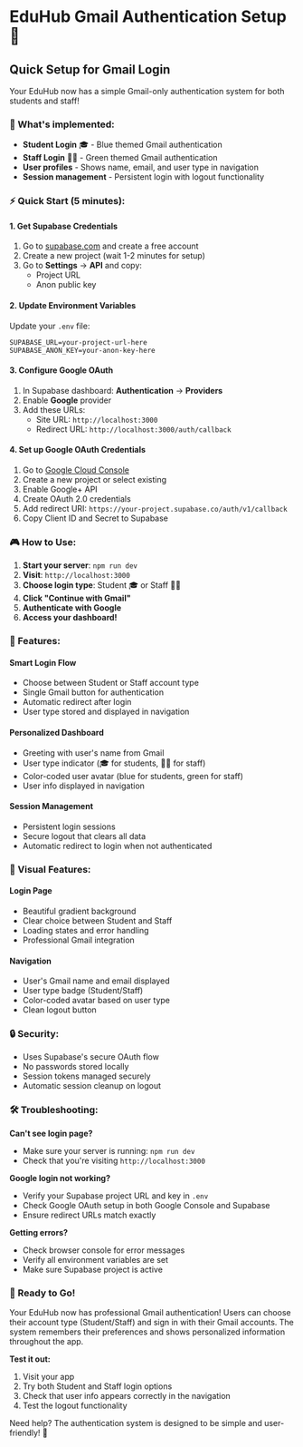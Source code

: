 # EduHub Gmail Authentication Setup 🚀

## Quick Setup for Gmail Login

Your EduHub now has a simple Gmail-only authentication system for both students and staff!

### 🎯 What's implemented:
- **Student Login** 🎓 - Blue themed Gmail authentication
- **Staff Login** 👨‍🏫 - Green themed Gmail authentication
- **User profiles** - Shows name, email, and user type in navigation
- **Session management** - Persistent login with logout functionality

### ⚡ Quick Start (5 minutes):

#### 1. Get Supabase Credentials
1. Go to [supabase.com](https://supabase.com) and create a free account
2. Create a new project (wait 1-2 minutes for setup)
3. Go to **Settings** → **API** and copy:
   - Project URL
   - Anon public key

#### 2. Update Environment Variables
Update your `.env` file:
```env
SUPABASE_URL=your-project-url-here
SUPABASE_ANON_KEY=your-anon-key-here
```

#### 3. Configure Google OAuth
1. In Supabase dashboard: **Authentication** → **Providers**
2. Enable **Google** provider
3. Add these URLs:
   - Site URL: `http://localhost:3000`
   - Redirect URL: `http://localhost:3000/auth/callback`

#### 4. Set up Google OAuth Credentials
1. Go to [Google Cloud Console](https://console.cloud.google.com/)
2. Create a new project or select existing
3. Enable Google+ API
4. Create OAuth 2.0 credentials
5. Add redirect URI: `https://your-project.supabase.co/auth/v1/callback`
6. Copy Client ID and Secret to Supabase

### 🎮 How to Use:

1. **Start your server**: `npm run dev`
2. **Visit**: `http://localhost:3000`
3. **Choose login type**: Student 🎓 or Staff 👨‍🏫
4. **Click "Continue with Gmail"**
5. **Authenticate with Google**
6. **Access your dashboard!**

### 🔧 Features:

#### **Smart Login Flow**
- Choose between Student or Staff account type
- Single Gmail button for authentication
- Automatic redirect after login
- User type stored and displayed in navigation

#### **Personalized Dashboard**
- Greeting with user's name from Gmail
- User type indicator (🎓 for students, 👨‍🏫 for staff)
- Color-coded user avatar (blue for students, green for staff)
- User info displayed in navigation

#### **Session Management**
- Persistent login sessions
- Secure logout that clears all data
- Automatic redirect to login when not authenticated

### 🎨 Visual Features:

#### **Login Page**
- Beautiful gradient background
- Clear choice between Student and Staff
- Loading states and error handling
- Professional Gmail integration

#### **Navigation**
- User's Gmail name and email displayed
- User type badge (Student/Staff)
- Color-coded avatar based on user type
- Clean logout button

### 🔒 Security:
- Uses Supabase's secure OAuth flow
- No passwords stored locally
- Session tokens managed securely
- Automatic session cleanup on logout

### 🛠️ Troubleshooting:

**Can't see login page?**
- Make sure your server is running: `npm run dev`
- Check that you're visiting `http://localhost:3000`

**Google login not working?**
- Verify your Supabase project URL and key in `.env`
- Check Google OAuth setup in both Google Console and Supabase
- Ensure redirect URLs match exactly

**Getting errors?**
- Check browser console for error messages
- Verify all environment variables are set
- Make sure Supabase project is active

### 🎯 Ready to Go!

Your EduHub now has professional Gmail authentication! Users can choose their account type (Student/Staff) and sign in with their Gmail accounts. The system remembers their preferences and shows personalized information throughout the app.

**Test it out:**
1. Visit your app
2. Try both Student and Staff login options
3. Check that user info appears correctly in the navigation
4. Test the logout functionality

Need help? The authentication system is designed to be simple and user-friendly! 🚀